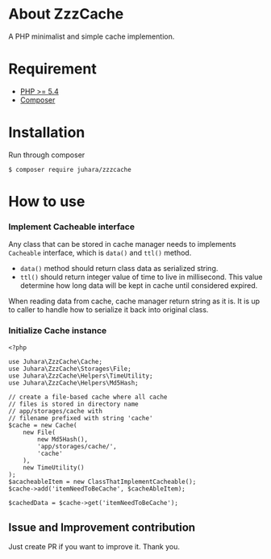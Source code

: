# About ZzzCache
A PHP minimalist and simple cache implemention.

# Requirement
- [PHP >= 5.4](https://php.net)
- [Composer](https://getcomposer.org)

# Installation
Run through composer

    $ composer require juhara/zzzcache

# How to use

### Implement Cacheable interface

Any class that can be stored in cache manager needs to implements `Cacheable` interface, which is `data()` and `ttl()` method.

- `data()` method should return class data as serialized string.
- `ttl()` should return integer value of time to live in millisecond. This value determine how long data will be kept in cache until considered expired.

When reading data from cache, cache manager return string as it is. It is up to caller to handle how to serialize it back into original class.

### Initialize Cache instance

    <?php

    use Juhara\ZzzCache\Cache;
    use Juhara\ZzzCache\Storages\File;
    use Juhara\ZzzCache\Helpers\TimeUtility;
    use Juhara\ZzzCache\Helpers\Md5Hash;

    // create a file-based cache where all cache
    // files is stored in directory name
    // app/storages/cache with
    // filename prefixed with string 'cache'
    $cache = new Cache(
        new File(
            new Md5Hash(),
            'app/storages/cache/',
            'cache'
        ),
        new TimeUtility()
    );
    $acacheableItem = new ClassThatImplementCacheable();
    $cache->add('itemNeedToBeCache', $cacheAbleItem);

    $cachedData = $cache->get('itemNeedToBeCache');

## Issue and Improvement contribution

Just create PR if you want to improve it. Thank you.
